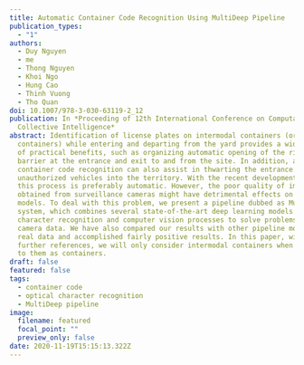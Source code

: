 ```yaml
---
title: Automatic Container Code Recognition Using MultiDeep Pipeline
publication_types:
  - "1"
authors:
  - Duy Nguyen
  - me
  - Thong Nguyen
  - Khoi Ngo
  - Hung Cao
  - Thinh Vuong
  - Tho Quan
doi: 10.1007/978-3-030-63119-2_12
publication: In *Proceeding of 12th International Conference on Computational
  Collective Intelligence*
abstract: Identification of license plates on intermodal containers (or
  containers) while entering and departing from the yard provides a wide range
  of practical benefits, such as organizing automatic opening of the rising arm
  barrier at the entrance and exit to and from the site. In addition, automatic
  container code recognition can also assist in thwarting the entrance of
  unauthorized vehicles into the territory. With the recent development of AI,
  this process is preferably automatic. However, the poor quality of images
  obtained from surveillance cameras might have detrimental effects on AI
  models. To deal with this problem, we present a pipeline dubbed as MultiDeep
  system, which combines several state-of-the-art deep learning models for
  character recognition and computer vision processes to solve problems of real
  camera data. We have also compared our results with other pipeline models on
  real data and accomplished fairly positive results. In this paper, without
  further references, we will only consider intermodal containers when referring
  to them as containers.
draft: false
featured: false
tags:
  - container code
  - optical character recognition
  - MultiDeep pipeline
image:
  filename: featured
  focal_point: ""
  preview_only: false
date: 2020-11-19T15:15:13.322Z
---
```


